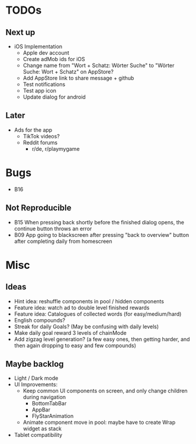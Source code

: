 # TODOs    
## Next up

- iOS Implementation
  - Apple dev account
  - Create adMob ids for iOS
  - Change name from "Wort + Schatz: Wörter Suche" to "Wörter Suche: Wort + Schatz" on AppStore?
  - Add AppStore link to share message + github
  - Test notifications
  - Test app icon
  - Update dialog for android

## Later
- Ads for the app
  - TikTok videos?
  - Reddit forums
    - r/de, r/playmygame


# Bugs
- B16 

## Not Reproducible
- B15 When pressing back shortly before the finished dialog opens, the continue button throws an error
- B09 App going to blackscreen after pressing "back to overview" button after completing daily from homescreen


# Misc
## Ideas
- Hint idea: reshuffle components in pool / hidden components
- Feature idea: watch ad to double level finished rewards
- Feature idea: Catalogues of collected words (for easy/medium/hard)
- English compounds?
- Streak for daily Goals? (May be confusing with daily levels)
- Make daily goal reward 3 levels of chainMode 
- Add zigzag level generation? (a few easy ones, then getting harder, and then again dropping to easy and few compounds)



## Maybe backlog
- Light / Dark mode
- UI Improvements:
  - Keep common UI components on screen, and only change children during navigation
    - BottomTabBar
    - AppBar
    - FlyStarAnimation
  - Animate component move in pool: maybe have to create Wrap widget as stack
- Tablet compatibility

